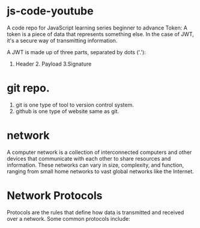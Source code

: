 # js-code-youtube
A code repo for JavaScript learning series beginner to advance
Token: A token is a piece of data that represents something else. In the case of JWT, it's a secure way of transmitting information.

A JWT is made up of three parts, separated by dots ('.'):
1. Header 2. Payload 3.Signature

# git repo.
1. git is one type of tool to version control system.
2. github is one type of website same as git.

# network
A computer network is a collection of interconnected computers and other devices that communicate with each other to share resources and information. These networks can vary in size, complexity, and function, ranging from small home networks to vast global networks like the Internet.

# Network Protocols
Protocols are the rules that define how data is transmitted and received over a network. Some common protocols include:

